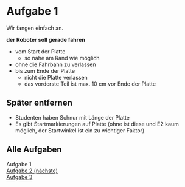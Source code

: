 # Aufgabe 1

Wir fangen einfach an.

**der Roboter soll gerade fahren**
- vom Start der Platte
  - so nahe am Rand wie möglich
- ohne die Fahrbahn zu verlassen
- bis zum Ende der Platte
  - nicht die Platte verlassen
  - das vorderste Teil ist max. 10 cm vor Ende der Platte

## Später entfernen
- Studenten haben Schnur mit Länge der Platte
- Es gibt Startmarkierungen auf Platte (ohne ist diese und E2 kaum möglich, der Startwinkel ist ein zu wichtiger Faktor)

## Alle Aufgaben
Aufgabe 1  
[Aufgabe 2 (nächste)](e2.md)  
[Aufgabe 3](e3.md)  